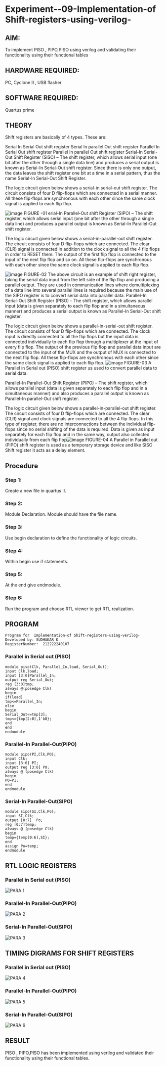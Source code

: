 
# Experiment--09-Implementation-of Shift-registers-using-verilog-
## AIM: 
To implement PISO , PIPO,PISO  using verilog and validating their functionality using their functional tables
## HARDWARE REQUIRED:  
PC, Cyclone II , USB flasher
## SOFTWARE REQUIRED:  
Quartus prime
## THEORY 
Shift registers are basically of 4 types. These are:

Serial In Serial Out shift register
Serial In parallel Out shift register
Parallel In Serial Out shift register
Parallel In parallel Out shift register
Serial-In Serial-Out Shift Register (SISO) –
The shift register, which allows serial input (one bit after the other through a single data line) and produces a serial output is known as Serial-In Serial-Out shift register. Since there is only one output, the data leaves the shift register one bit at a time in a serial pattern, thus the name Serial-In Serial-Out Shift Register.

The logic circuit given below shows a serial-in serial-out shift register. The circuit consists of four D flip-flops which are connected in a serial manner. All these flip-flops are synchronous with each other since the same clock signal is applied to each flip flop.

![image](https://user-images.githubusercontent.com/36288975/172337366-540cc45e-11fe-4cce-9503-560dc704bc7d.png)
FIGURE -01 
erial-In Parallel-Out shift Register (SIPO) –
The shift register, which allows serial input (one bit after the other through a single data line) and produces a parallel output is known as Serial-In Parallel-Out shift register.

The logic circuit given below shows a serial-in-parallel-out shift register. The circuit consists of four D flip-flops which are connected. The clear (CLR) signal is connected in addition to the clock signal to all the 4 flip flops in order to RESET them. The output of the first flip flop is connected to the input of the next flip flop and so on. All these flip-flops are synchronous with each other since the same clock signal is applied to each flip flop.

![image](https://user-images.githubusercontent.com/36288975/172337438-03416c7e-7c9d-4939-ba34-c355b9fc79c5.png)
FIGURE-02
The above circuit is an example of shift right register, taking the serial data input from the left side of the flip flop and producing a parallel output. They are used in communication lines where demultiplexing of a data line into several parallel lines is required because the main use of the SIPO register is to convert serial data into parallel data.
Parallel-In Serial-Out Shift Register (PISO) –
The shift register, which allows parallel input (data is given separately to each flip flop and in a simultaneous manner) and produces a serial output is known as Parallel-In Serial-Out shift register.

The logic circuit given below shows a parallel-in-serial-out shift register. The circuit consists of four D flip-flops which are connected. The clock input is directly connected to all the flip flops but the input data is connected individually to each flip flop through a multiplexer at the input of every flip flop. The output of the previous flip flop and parallel data input are connected to the input of the MUX and the output of MUX is connected to the next flip flop. All these flip-flops are synchronous with each other since the same clock signal is applied to each flip flop.
![image](https://user-images.githubusercontent.com/36288975/172337544-1632407f-1743-4b17-b480-00663d01e59f.png)
FIGURE-03
A Parallel in Serial out (PISO) shift register us used to convert parallel data to serial data.

Parallel-In Parallel-Out Shift Register (PIPO) –
The shift register, which allows parallel input (data is given separately to each flip flop and in a simultaneous manner) and also produces a parallel output is known as Parallel-In parallel-Out shift register.

The logic circuit given below shows a parallel-in-parallel-out shift register. The circuit consists of four D flip-flops which are connected. The clear (CLR) signal and clock signals are connected to all the 4 flip flops. In this type of register, there are no interconnections between the individual flip-flops since no serial shifting of the data is required. Data is given as input separately for each flip flop and in the same way, output also collected individually from each flip flop![image](https://user-images.githubusercontent.com/36288975/172337661-babb1f90-6286-4d14-8cbd-26a380ee085e.png)
FIGURE-04
A Parallel in Parallel out (PIPO) shift register is used as a temporary storage device and like SISO Shift register it acts as a delay element.

## Procedure
### Step 1:
Create a new file in quartus II. 
### Step 2: 
Module Declaration. Module should have the file name.
### Step 3: 
Use begin declaration to define the functionality of logic circuits.
### Step 4: 
Within begin use if statements.
### Step 5: 
At the end give endmodule.
### Step 6:
Run the program and choose RTL viewer to get RTL realization.

## PROGRAM 
```
Program for  Implementation-of Shift-registers-using-verilog-
Developed by: SUDHAKAR K
RegisterNumber:  212222240107
```
### Parallel in Serial out (PISO)
```
module piso(Clk, Parallel_In,load, Serial_Out);
input Clk,load;
input [3:0]Parallel_In;
output reg Serial_Out;
reg [3:0]tmp;
always @(posedge Clk)
begin
if(load)
tmp<=Parallel_In;
else
begin
Serial_Out<=tmp[3];
tmp<={tmp[2:0],1'b0};
end
end
endmodule
```
### Parallel-In Parallel-Out(PIPO)
```
module pipo(PI,Clk,PO);
input Clk;
input [3:0] PI;
output reg [3:0] PO;
always @ (posedge Clk)
begin
PO=PI;
end 
endmodule 
```
### Serial-In Parallel-Out(SIPO) 
```
module sipo(SI,Clk,Po);
input SI,Clk;
output [0:7]  Po;
reg [0:7]temp;
always @ (posedge Clk)
begin
temp={temp[0:6],SI};
end
assign Po=temp;
endmodule 
```

## RTL LOGIC  REGISTERS   

### Parallel in Serial out (PISO)
![PARA 1](https://github.com/Sudhakaroffical/Exercise-09-Shift-registers-using-verilog-/assets/118622513/fb4eee34-1c8b-45ed-a671-01b8059d31ae)


### Parallel-In Parallel-Out(PIPO)
![PARA 2](https://github.com/Sudhakaroffical/Exercise-09-Shift-registers-using-verilog-/assets/118622513/d8274d93-89b5-4e0e-ae9f-77918690c9eb)


### Serial-In Parallel-Out(SIPO)
![PARA 3](https://github.com/Sudhakaroffical/Exercise-09-Shift-registers-using-verilog-/assets/118622513/dc2ffd5e-dc1c-4c1a-beea-d1aaa91808ef)


## TIMING DIGRAMS FOR SHIFT REGISTERS

### Parallel in Serial out (PISO)
![PARA 4](https://github.com/Sudhakaroffical/Exercise-09-Shift-registers-using-verilog-/assets/118622513/f563dd2f-b3d5-4edb-bd91-93381fe4ed1b)


### Parallel-In Parallel-Out(PIPO)
![PARA 5](https://github.com/Sudhakaroffical/Exercise-09-Shift-registers-using-verilog-/assets/118622513/fe3457a0-3b62-4cbe-ad6d-6be459fb522b)


### Serial-In Parallel-Out(SIPO)
![PARA 6](https://github.com/Sudhakaroffical/Exercise-09-Shift-registers-using-verilog-/assets/118622513/478feb7f-7d2c-4f7b-aa86-689886a5cd16)


## RESULT
PISO , PIPO,PISO has been implemented using verilog and validated
their functionality using their functional tables.
